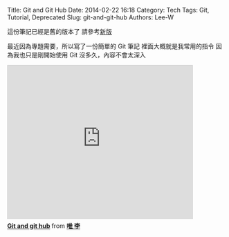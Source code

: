 Title: Git and Git Hub
Date: 2014-02-22 16:18
Category: Tech
Tags: Git, Tutorial, Deprecated
Slug: git-and-git-hub
Authors: Lee-W

這份筆記已經是舊的版本了
請參考[新版](https://lee-w.github.io/git-tutorial/#/)

<!--more-->

最近因為專題需要，所以寫了一份簡單的 Git 筆記
裡面大概就是我常用的指令
因為我也只是剛開始使用 Git 沒多久，內容不會太深入

<iframe src="http://www.slideshare.net/slideshow/embed_code/31515684" width="427" height="356" frameborder="0" marginwidth="0" marginheight="0" scrolling="no" style="border:1px solid #CCC; border-width:1px 1px 0; margin-bottom:5px; max-width: 100%;" allowfullscreen> </iframe> <div style="margin-bottom:5px"> <strong> <a href="https://www.slideshare.net/ssuser5e1963/git-and-git-hub-31515684" title="Git and git hub" target="_blank">Git and git hub</a> </strong> from <strong><a href="http://www.slideshare.net/ssuser5e1963" target="_blank"> 唯 李 </a></strong> </div>

